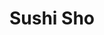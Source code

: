 ---
layout: place
title: "Sushi Sho"
permalink: /hawaii/honolulu/sushi-sho.html
stateAbbr: HI
stateName: Hawaii
cityName: Honolulu
seo:
  name: "Sushi Sho"
  type: Restaurant
  links: http://www.ritzcarlton.com/en/hotels/hawaii/waikiki/dining/sushi-sho?scid=bb1a189a-fec3-4d19-a255-54ba596febe2
description: "Sushi Sho serves delicious sushi in Honolulu, Hawaii. Try fresh Japanese dishes for a great dining experience. "
place_id: ChIJI21nVoptAHwRLy8f_u6hZdQ
photos:
  - name: >-
      places/ChIJI21nVoptAHwRLy8f_u6hZdQ/photos/AeeoHcLUF9P-Y9ljScYEgGUXQh5Hi3K-bfthGkDvGwOR8wW9vbaGmzBb4VV7ncYzCVzQwVUO5ix-zYJ0zOKegQHFNadskUOusbVBW4Pk1Cgx2ou8rZUMllgbYt4BidlvAbOOWCKkh9op1eInAZV7dU9Xk1Ls-tGXNlzH6bd9-AYFrhvLlzQmAw_NaejMJymyuhjuOa4evgQ5i0UNmfvD_UhZNGEgPiXPhUKSd6WSTxqaVPINRIoJmdEjl5-dXg9g08l6D2EOcb1pQ4_jnedNVcGIR8eFyKkUCpdyztBnZBdYW8qZchggFbU2XClQKjIgQLoGCMyYfRrvosYsKwm10QkuNDOq4oo9hZcpow44FLLAi7A9fPH2527xMMEpKF5BbWsmukHT03-GqL4dN34z32qo89u7IhCylfQy7Qg7nuFmOOs
    widthPx: 1936
    heightPx: 1936
    authorAttributions:
      - displayName: ex_megane 3rd
        uri: https://maps.google.com/maps/contrib/103405691531505901279
        photoUri: >-
          https://lh3.googleusercontent.com/a/ACg8ocJ1ZYJv01aoJXR2ZdZZvdp0NWvbwhZ17c75Q9j7RzapOrf0Cg=s100-p-k-no-mo
    flagContentUri: >-
      https://www.google.com/local/imagery/report/?cb_client=maps_api_places.places_api&image_key=!1e10!2sCIHM0ogKEICAgICkmrzwUw&hl=en-US
    googleMapsUri: >-
      https://www.google.com/maps/place//data=!3m4!1e2!3m2!1sCIHM0ogKEICAgICkmrzwUw!2e10!4m2!3m1!1s0x7c006d8a56676d23:0xd465a1eefe1f2f2f
  - name: >-
      places/ChIJI21nVoptAHwRLy8f_u6hZdQ/photos/AeeoHcIuGVYM0nOpEF00K36eHQP-phezwCfKelskEEoExnRAEs4uEUEBQAkFdP9GIDs4GCcWaAeqbE5gzNV3NI0JrK31G5wK2gCesvyZiOt99i6WkbR3o5aD-ILBy8Wu9gqLS5-7zDntIWUBDyo675Fs_P3No6c8255w2XBMBc1RXsb1yvywpWxK-LpvnrzrkxCSE13kVnSrI-6KMJHnFHoo6Ty-g7430pPimwt5jyBDU3VWV-BrifMN1j2NO0VATCpeA4fp8gThIppI6b3qQtX530v_f3GYW7HKglApE3j7H45834k-Gm6t2EoBQ9vlwtEUpPC2qlnUUj1x3TbF04IkKoPK7i8AtMUTi2Pqg77AVhnnjaZ34fJ-1TGiKUz6p1OIOSUzLRFifcsHijT_hmVusz0C3ZZlWIcS1D-c_ZwUjfQP0g
    widthPx: 3024
    heightPx: 4032
    authorAttributions:
      - displayName: Scott Kamiya
        uri: https://maps.google.com/maps/contrib/116457958900541081161
        photoUri: >-
          https://lh3.googleusercontent.com/a-/ALV-UjV3I-DEA7auIAH_z75D7dQEBwLG-tllwrTdoF3ImH9RnOZalqkK=s100-p-k-no-mo
    flagContentUri: >-
      https://www.google.com/local/imagery/report/?cb_client=maps_api_places.places_api&image_key=!1e10!2sCIHM0ogKEICAgICL0cy2JA&hl=en-US
    googleMapsUri: >-
      https://www.google.com/maps/place//data=!3m4!1e2!3m2!1sCIHM0ogKEICAgICL0cy2JA!2e10!4m2!3m1!1s0x7c006d8a56676d23:0xd465a1eefe1f2f2f
  - name: >-
      places/ChIJI21nVoptAHwRLy8f_u6hZdQ/photos/AeeoHcLwswxWEjdRPyDkYocr6a9qLKQ99a7soKuD9VZZIvr-7NzSOcx5T18_HsMjk28_lYt7orSrldsXsQY6l2xGCtaCSnd5KIl9aH5h07MUMPIi9Z1ux3Iu0vvP0Au7JC_qVXWVFPLHFycZQ3jeIk4N9msSRwIQF1-mz-RTosjtY3mT3bGCFIgzhkZ2eQet8F2UNjB0eKo-wObv1FtOfXq8rWALG-TEwa_B_0J0_xyjHPGnE-n_80REhY23g3MlcW-9DIYFkDITWoN_7b6Zgi4_yvAY8mnKUei-szOgBhm8iwrGNT8aDduveSvWuRgQy5f2t0uuQ0m6CufiNVJLcFHG-DYQGpRNqm_Y2U8NLYZ4HaFduqk52ljrMUKZB4WoQseB5lr2mXnNezqaw-sDgqDRonzm_f7UQ24xeFrvd_zsaf8FX6zO
    widthPx: 2048
    heightPx: 2048
    authorAttributions:
      - displayName: Goldy Wong
        uri: https://maps.google.com/maps/contrib/105323642578493184925
        photoUri: >-
          https://lh3.googleusercontent.com/a-/ALV-UjW9fhqQXuT1vsbuleRQmjb0U8D5hjdN3l7bUVpVjdTKVlVHMdC5=s100-p-k-no-mo
    flagContentUri: >-
      https://www.google.com/local/imagery/report/?cb_client=maps_api_places.places_api&image_key=!1e10!2sCIHM0ogKEICAgMDw8oWGmwE&hl=en-US
    googleMapsUri: >-
      https://www.google.com/maps/place//data=!3m4!1e2!3m2!1sCIHM0ogKEICAgMDw8oWGmwE!2e10!4m2!3m1!1s0x7c006d8a56676d23:0xd465a1eefe1f2f2f
  - name: >-
      places/ChIJI21nVoptAHwRLy8f_u6hZdQ/photos/AeeoHcJEDNY6k0yP9orpNHS7dVF-QayPeo9jPk5hUdD1yNTR2j5I_A12o8R_1sD6U46WreIxvdg3szHJhT5l_G2oRDVxIph7dzXbqUQsmOV1RpdBcv2RPozPSg_QqwLxijuJWR9MwKiwCkB-Z8mI32iHcUYqWSmgOQ9j6P4ZhpcTMIqpC9CkoIYPoVPplo8VeawUel56TUQYmzJJFoi-w3_3YOw_kiDzCBWfCRgU-kqStmJ2dT08_bOg9RSs9jHoY-4DI5rJaSxWAq3-Sc_rjQC9QwMbGpLZMMTqZw_SdYbMX1-VNwC9HWXV6qH-ZmwBPha2gncQgSBo59QQL9qXrMuN93bxg_aLQmcn8ihqm_3xqZZTE8OsI-ucxrFPPrlUnHu9PyKDHkhjGwvNP5ADTk2BVrsdzxUX8GC6jC2s42uwRxGnoQ
    widthPx: 3024
    heightPx: 4032
    authorAttributions:
      - displayName: Archer
        uri: https://maps.google.com/maps/contrib/111017827225896098424
        photoUri: >-
          https://lh3.googleusercontent.com/a-/ALV-UjXLwCE_DgQ9wAvhvj6QN0veufGFalWNfpjO5sdfZDYXpdKUG0PJng=s100-p-k-no-mo
    flagContentUri: >-
      https://www.google.com/local/imagery/report/?cb_client=maps_api_places.places_api&image_key=!1e10!2sCIHM0ogKEICAgICz692MEg&hl=en-US
    googleMapsUri: >-
      https://www.google.com/maps/place//data=!3m4!1e2!3m2!1sCIHM0ogKEICAgICz692MEg!2e10!4m2!3m1!1s0x7c006d8a56676d23:0xd465a1eefe1f2f2f
  - name: >-
      places/ChIJI21nVoptAHwRLy8f_u6hZdQ/photos/AeeoHcJF2NO-BRlqfTp1c7vPvp9ImUciK4Z-AUktYAAGO_u3F0sl-w42ZVOC5nWrq8dcxVF6KPF7le-Jd0XAm_vsJHKKZTJK9PvmGLeShvwOaXuvWM3l62-rpsuXY7ONVWaZ_USUpAAcWxOWJBEortvQKS0JQlSfN08_Qjfl1mtLY9dl_wRPZXeCf0M3gk2m2f5v839OabBHsmzWC_S1RtBx1kLtgi26LCImJokYDJR8-Rgp0Y5IOZ3Cpe83yQyRpmWcCbz-ze0nBH5KhanSi5fKa9qC_jr-kHn7P22HshuYbntC8F7eDpkk_m0TuMrUZNQ30s6iaQBLIvmB2HAbtZMZfK1qD_GTlfphCYnFG_KrAvBDReJERDtKKfMh5XYytaNDmJwHSeuiSOCZen4k2e7uyBaRSvpe2kXpbYQ7QeHzrKSZCA
    widthPx: 3024
    heightPx: 3024
    authorAttributions:
      - displayName: TMK
        uri: https://maps.google.com/maps/contrib/116730987369075276156
        photoUri: >-
          https://lh3.googleusercontent.com/a-/ALV-UjXz4WC7KndO6sfYTruSh4mY2TP1eZOMP-E-elv3Bx2qxVQ3ZUP2=s100-p-k-no-mo
    flagContentUri: >-
      https://www.google.com/local/imagery/report/?cb_client=maps_api_places.places_api&image_key=!1e10!2sCIHM0ogKEICAgICX76btcQ&hl=en-US
    googleMapsUri: >-
      https://www.google.com/maps/place//data=!3m4!1e2!3m2!1sCIHM0ogKEICAgICX76btcQ!2e10!4m2!3m1!1s0x7c006d8a56676d23:0xd465a1eefe1f2f2f
  - name: >-
      places/ChIJI21nVoptAHwRLy8f_u6hZdQ/photos/AeeoHcI-dAjnpucbv769YGPtgMWb_W0Pc43V8PA6H6XWJZi2jfW0grM_PiwdKCKTHdk4N57P8PWAySf-Z2OjLp2O9xfuUUOtrtQbm-REnpjxcYigs22a7EVAuo1e_ffw34x4Pr1J-yEdBPcRfahL7zwhKvVDmUmB4k5r6pSfsKdBl5QARO38q5bGstw4fFPX8D9uKo5dpsOdHpw3Eo9ySIw8_n96bPhRnxQR4gVM0lwO5KrzWSsLn_VtYCkdAsPVB-1L3pOCOau30eRhMotbB5Dt8IHwLBtYa3nH3WSmn-cybozXLGu9UGa5kcWQ-xtH3UTAWQWUtJ3JWtMCcfYQHarQaSmDiq0FXODtj4I9-8basJGrdBbUz-wRUWTzPQGKIo_cGukVUUmX7bJ0AV-vpKS-mvzVUbIOxU18mE36ImizwOdbd-TN
    widthPx: 2328
    heightPx: 2328
    authorAttributions:
      - displayName: Yolanda
        uri: https://maps.google.com/maps/contrib/117890946919947021075
        photoUri: >-
          https://lh3.googleusercontent.com/a/ACg8ocKMF8HlJ4NZ2qdmi_MF3GXjXGn8T5eHhpWfawU1PkgpyloHTpt1=s100-p-k-no-mo
    flagContentUri: >-
      https://www.google.com/local/imagery/report/?cb_client=maps_api_places.places_api&image_key=!1e10!2sCIHM0ogKEICAgICrgY7YkAE&hl=en-US
    googleMapsUri: >-
      https://www.google.com/maps/place//data=!3m4!1e2!3m2!1sCIHM0ogKEICAgICrgY7YkAE!2e10!4m2!3m1!1s0x7c006d8a56676d23:0xd465a1eefe1f2f2f
  - name: >-
      places/ChIJI21nVoptAHwRLy8f_u6hZdQ/photos/AeeoHcIFl6rlhkM463ag6PSAwJMNHoOnRV2saPRCOBGFRAR6pZIMYC1nyfjxSwH9x1UrEwiduBoA0aNwU7Jvzfp0LX6ehj2rEKwVVOUycwlTY2HZr0GUxYDVPPebZJOr2yAdT9HEUIeNUpkFZMPyi7aVaHusqYQN1xgs-J69m79lCFVFKK4U_7MA7gTw_SQ4I3et0IGkcgtKNUnzcMDm55gn9Hm6QPF-wL3cRkLwUFpLYPkqf-wRjY-wZBl8zDr_qxVUeYvBT6hGCfDAnstDZoEsmwkjG3dktZoW1ZulYsvAS-fHxOAq5ACVW7D_uucGJ6nHLP9PRuo1lYOrNnxfFZ0cxzG-sgslvT5T0LXOHSjsMAr56EqwcyyAsfcx_8-eyh0ACDLCK2C1FrrkjK9n-dfymUROHslCCGaiMzh2pHXz2LW--ZC5
    widthPx: 1890
    heightPx: 1594
    authorAttributions:
      - displayName: Goldy Wong
        uri: https://maps.google.com/maps/contrib/105323642578493184925
        photoUri: >-
          https://lh3.googleusercontent.com/a-/ALV-UjW9fhqQXuT1vsbuleRQmjb0U8D5hjdN3l7bUVpVjdTKVlVHMdC5=s100-p-k-no-mo
    flagContentUri: >-
      https://www.google.com/local/imagery/report/?cb_client=maps_api_places.places_api&image_key=!1e10!2sCIHM0ogKEICAgMDw8oXZpAE&hl=en-US
    googleMapsUri: >-
      https://www.google.com/maps/place//data=!3m4!1e2!3m2!1sCIHM0ogKEICAgMDw8oXZpAE!2e10!4m2!3m1!1s0x7c006d8a56676d23:0xd465a1eefe1f2f2f
  - name: >-
      places/ChIJI21nVoptAHwRLy8f_u6hZdQ/photos/AeeoHcIi1Z9DnEU3V08WI6NBVGNEnl-2vd5Rkw7nEVhGHSRaybsqj3ts0kwfxIulnz6loWi49kiCpk3GciVhFLCvvKHD2_QP96S3eBTtDYISiEPPKrMbLH74iAEAUDlCPqjZ0W3vI1HyhZpuI4sg5Yv-oQ283ih71OUkRdTTeKnsE9xOsvK_28TbWGzfZe2LQo41W2X0g_jkYZPgYyEE0Ba53BkZ1JC5on7BO1CSDW6_LcI4WzV4W4lVCfuJdAmMYC3qUDHPJBYRubXVLFLmy29RPdD9UdBMi5VoLEG3hpumeRXBuagGJF4gXmPfJlAZfkenpHt3-V8ZTWoEAbn4mtjXzAvQCpjxGXSk_FWKmJongNATsGzrkniB6NaQxwpFU3YQSy7fvRJmT78CXG6PwulZr3g_m6xciFQXzBgrvFCyWwEmoA
    widthPx: 3024
    heightPx: 3567
    authorAttributions:
      - displayName: Bakabon Foodie
        uri: https://maps.google.com/maps/contrib/118108983178788543414
        photoUri: >-
          https://lh3.googleusercontent.com/a-/ALV-UjWcpDzYpruslTD9DGQSncsQF9KEALPjQGF-bMfuO3zm5x_w_Ag=s100-p-k-no-mo
    flagContentUri: >-
      https://www.google.com/local/imagery/report/?cb_client=maps_api_places.places_api&image_key=!1e10!2sCIHM0ogKEICAgIDZiojSbQ&hl=en-US
    googleMapsUri: >-
      https://www.google.com/maps/place//data=!3m4!1e2!3m2!1sCIHM0ogKEICAgIDZiojSbQ!2e10!4m2!3m1!1s0x7c006d8a56676d23:0xd465a1eefe1f2f2f
  - name: >-
      places/ChIJI21nVoptAHwRLy8f_u6hZdQ/photos/AeeoHcIwEt1ubm5n9wJqfF7iokZY7i2ag8i81S4vbGQrTYUQWbQu_HtXSmRawnf8qh0TC5ZyE1-GFhGnBNLHdZ4VQWEWMrI_JDyUaNoIGUv9Eg1YNReCpDAc-KM_2RIWhwUGRshA_DkNjl68PVKhBjahkgaZ9BC8D5T9PaEOJCWlgYLgRYuqacLk7nNqR4MVpRqCr0R0Y1yVc6C2ygGhO57-C0MlIY0volwpXLFuaz0HCqRe5_x2DI7dG2CF37qNqHqsx-NY443bELarIKcTPz-ZKoasZLt0TlAerH3imn0u_zQP2Z2wTr2wQ9Cs4sk88EiKVfiRd-4unMijNexvmjdTXhu7uRnBIvK_xOXM0pHorp3lyGobTlE-Lrtix5I9GLnJbEX_XAxNA-gsisy48xVC2LBhPj-m2bP_YRLU_pVCYMEx89c8
    widthPx: 2578
    heightPx: 3181
    authorAttributions:
      - displayName: Goldy Wong
        uri: https://maps.google.com/maps/contrib/105323642578493184925
        photoUri: >-
          https://lh3.googleusercontent.com/a-/ALV-UjW9fhqQXuT1vsbuleRQmjb0U8D5hjdN3l7bUVpVjdTKVlVHMdC5=s100-p-k-no-mo
    flagContentUri: >-
      https://www.google.com/local/imagery/report/?cb_client=maps_api_places.places_api&image_key=!1e10!2sCIHM0ogKEICAgMDw8oXZqAE&hl=en-US
    googleMapsUri: >-
      https://www.google.com/maps/place//data=!3m4!1e2!3m2!1sCIHM0ogKEICAgMDw8oXZqAE!2e10!4m2!3m1!1s0x7c006d8a56676d23:0xd465a1eefe1f2f2f
  - name: >-
      places/ChIJI21nVoptAHwRLy8f_u6hZdQ/photos/AeeoHcKrmPjVO3NQEYud8Otmha0U5cTFCD-gNLAo2kxxyslWwFsQBj-r8ChzZ6Q8bx04g68IBznLXog23kr9kNQygmNGizYWt2GLZfy1u_5z7MU7ZfqWKmVLAkEOnerRcAVKK-HA_TbWkmKDytk6cYjFAi5ANuXH5QCH9LJGOsYlnq1hZdK7CVwCHuTu_0n5W6iRudilW5NIi8y5QYrRV269Uvz7K4OwBsRvL5REPAB-yPVTAYutO1Nxk5MwX9zbJrFr_X_4-2kAnff-dBR4AtOw0KcT0zhZ7Ar9go50dncimqLWDXrQP2PigrrrXuxDLKi25PDCEDm_bJdHSNLKZZJknQmukFBx5z23hKrGraRTHax8jqCxpRr0JtYhCv_Z15a15re_AoDSnWeNo6xWGtHsn18byBAj7JVtCMV-ZzMP03ivT59j
    widthPx: 3072
    heightPx: 4080
    authorAttributions:
      - displayName: Shirley H
        uri: https://maps.google.com/maps/contrib/110729301268446731593
        photoUri: >-
          https://lh3.googleusercontent.com/a/ACg8ocJPHetdN4iuIeU18kYNIxCnAK4stJ8IUxCoaWnIWiTCdijLNg=s100-p-k-no-mo
    flagContentUri: >-
      https://www.google.com/local/imagery/report/?cb_client=maps_api_places.places_api&image_key=!1e10!2sCIHM0ogKEICAgIDr6fiP1QE&hl=en-US
    googleMapsUri: >-
      https://www.google.com/maps/place//data=!3m4!1e2!3m2!1sCIHM0ogKEICAgIDr6fiP1QE!2e10!4m2!3m1!1s0x7c006d8a56676d23:0xd465a1eefe1f2f2f
address: 383 Kalaimoku St, Honolulu, HI 96815, USA
street: 383 Kalaimoku St
city: Honolulu
state: HI
zip: '96815'
country: USA
neighborhood: Waikiki
latitude: '21.282584'
longitude: '-157.830298'
accessibility_options:
  wheelchairAccessibleEntrance: true
  wheelchairAccessibleRestroom: true
  wheelchairAccessibleSeating: true
business_status: OPERATIONAL
name: Sushi Sho
google_maps_links:
  directionsUri: >-
    https://www.google.com/maps/dir//''/data=!4m7!4m6!1m1!4e2!1m2!1m1!1s0x7c006d8a56676d23:0xd465a1eefe1f2f2f!3e0
  placeUri: https://maps.google.com/?cid=15304816956526243631
  writeAReviewUri: >-
    https://www.google.com/maps/place//data=!4m3!3m2!1s0x7c006d8a56676d23:0xd465a1eefe1f2f2f!12e1
  reviewsUri: >-
    https://www.google.com/maps/place//data=!4m4!3m3!1s0x7c006d8a56676d23:0xd465a1eefe1f2f2f!9m1!1b1
  photosUri: >-
    https://www.google.com/maps/place//data=!4m3!3m2!1s0x7c006d8a56676d23:0xd465a1eefe1f2f2f!10e5
primary_type: Sushi Restaurant
opening_hours:
  regular:
    - 'Monday: Closed'
    - 'Tuesday: 5:00 – 10:30 PM'
    - 'Wednesday: 5:00 – 10:30 PM'
    - 'Thursday: 5:00 – 10:30 PM'
    - 'Friday: 5:00 – 10:30 PM'
    - 'Saturday: 5:00 – 10:30 PM'
    - 'Sunday: 5:00 – 10:30 PM'
  current:
    - 'Monday: Closed'
    - 'Tuesday: 5:00 – 10:30 PM'
    - 'Wednesday: 5:00 – 10:30 PM'
    - 'Thursday: 5:00 – 10:30 PM'
    - 'Friday: 5:00 – 10:30 PM'
    - 'Saturday: 5:00 – 10:30 PM'
    - 'Sunday: 5:00 – 10:30 PM'
secondary_opening_hours:
  regular:
    weekdayDescriptions: null
    type: null
  current:
    weekdayDescriptions: null
    type: null
phone: (808) 729-9717
price_level: PRICE_LEVEL_VERY_EXPENSIVE
price_range: $100 &ndash; & up
rating: '4.6'
rating_count: 0
website: >-
  http://www.ritzcarlton.com/en/hotels/hawaii/waikiki/dining/sushi-sho?scid=bb1a189a-fec3-4d19-a255-54ba596febe2
reviews: null
parking_options: null
payment_options: null
allow_dogs: null
curbside_pickup: null
delivery: null
dine_in: null
good_for_children: null
good_for_groups: null
good_for_sports: null
live_music: null
menu_for_children: null
outdoor_seating: null
reservable: null
restroom: null
serves_beer: null
serves_breakfast: null
serves_brunch: null
serves_cocktails: null
serves_coffee: null
serves_dinner: null
serves_dessert: null
serves_lunch: null
serves_vegetarian_food: null
serves_wine: null
takeout: null
update_category: essentials
summary: null

---